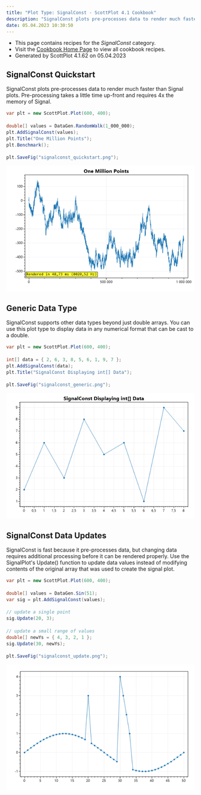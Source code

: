 ```yaml
---
title: "Plot Type: SignalConst - ScottPlot 4.1 Cookbook"
description: "SignalConst plots pre-processes data to render much faster than Signal plots. Pre-processing takes time up-front and requires 4x the memory of Signal."
date: 05.04.2023 10:30:50
---
```


* This page contains recipes for the _SignalConst_ category.
* Visit the [Cookbook Home Page](../../) to view all cookbook recipes.
* Generated by ScottPlot 4.1.62 on 05.04.2023
## SignalConst Quickstart

SignalConst plots pre-processes data to render much faster than Signal plots. Pre-processing takes a little time up-front and requires 4x the memory of Signal.

```cs
var plt = new ScottPlot.Plot(600, 400);

double[] values = DataGen.RandomWalk(1_000_000);
plt.AddSignalConst(values);
plt.Title("One Million Points");
plt.Benchmark();

plt.SaveFig("signalconst_quickstart.png");
```

<img src='../../images/signalconst_quickstart.png' class='d-block mx-auto my-5' />


## Generic Data Type

SignalConst supports other data types beyond just double arrays. You can use this plot type to display data in any numerical format that can be cast to a double.

```cs
var plt = new ScottPlot.Plot(600, 400);

int[] data = { 2, 6, 3, 8, 5, 6, 1, 9, 7 };
plt.AddSignalConst(data);
plt.Title("SignalConst Displaying int[] Data");

plt.SaveFig("signalconst_generic.png");
```

<img src='../../images/signalconst_generic.png' class='d-block mx-auto my-5' />


## SignalConst Data Updates

SignalConst is fast because it pre-processes data, but changing data requires additional processing before it can be rendered properly. Use the SignalPlot's Update() function to update data values instead of modifying contents of the original array that was used to create the signal plot.

```cs
var plt = new ScottPlot.Plot(600, 400);

double[] values = DataGen.Sin(51);
var sig = plt.AddSignalConst(values);

// update a single point
sig.Update(20, 3);

// update a small range of values
double[] newYs = { 4, 3, 2, 1 };
sig.Update(30, newYs);

plt.SaveFig("signalconst_update.png");
```

<img src='../../images/signalconst_update.png' class='d-block mx-auto my-5' />



